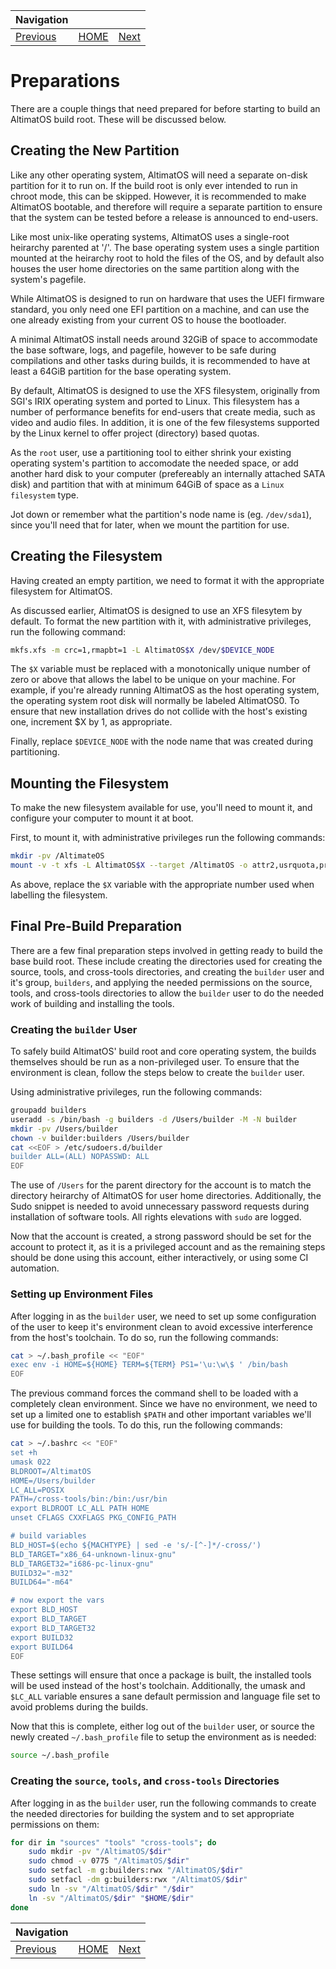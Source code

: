 | Navigation |||
| --- | --- | ---: |
| [Previous](Introduction.md) | [HOME](README.md) | [Next](CrossToolChain.md) |

# Preparations

There are a couple things that need prepared for before starting to build an AltimatOS build root. These will be discussed below.

## Creating the New Partition

Like any other operating system, AltimatOS will need a separate on-disk partition for it to run on. If the build root is only ever intended to run in chroot mode, this can be skipped. However, it is recommended to make AltimatOS bootable, and therefore will require a separate partition to ensure that the system can be tested before a release is announced to end-users.

Like most unix-like operating systems, AltimatOS uses a single-root heirarchy parented at '/'. The base operating system uses a single partition mounted at the heirarchy root to hold the files of the OS, and by default also houses the user home directories on the same partition along with the system's pagefile.

While AltimatOS is designed to run on hardware that uses the UEFI firmware standard, you only need one EFI partition on a machine, and can use the one already existing from your current OS to house the bootloader.

A minimal AltimatOS install needs around 32GiB of space to accommodate the base software, logs, and pagefile, however to be safe during compilations and other tasks during builds, it is recommended to have at least a 64GiB partition for the base operating system.

By default, AltimatOS is designed to use the XFS filesystem, originally from SGI's IRIX operating system and ported to Linux. This filesystem has a number of performance benefits for end-users that create media, such as video and audio files. In addition, it is one of the few filesystems supported by the Linux kernel to offer project (directory) based quotas.

As the `root` user, use a partitioning tool to either shrink your existing operating system's partition to accomodate the needed space, or add another hard disk to your computer (prefereably an internally attached SATA disk) and partition that with at minimum 64GiB of space as a `Linux filesystem` type.

Jot down or remember what the partition's node name is (eg. `/dev/sda1`), since you'll need that for later, when we mount the partition for use.

## Creating the Filesystem

Having created an empty partition, we need to format it with the appropriate filesystem for AltimatOS.

As discussed earlier, AltimatOS is designed to use an XFS filesytem by default. To format the new partition with it, with administrative privileges, run the following command:

```bash
mkfs.xfs -m crc=1,rmapbt=1 -L AltimatOS$X /dev/$DEVICE_NODE
```

The `$X` variable must be replaced with a monotonically unique number of zero or above that allows the label to be unique on your machine. For example, if you're already running AltimatOS as the host operating system, the operating system root disk will normally be labeled AltimatOS0. To ensure that new installation drives do not collide with the host's existing one, increment $X by 1, as appropriate.

Finally, replace `$DEVICE_NODE` with the node name that was created during partitioning.

## Mounting the Filesystem

To make the new filesystem available for use, you'll need to mount it, and configure your computer to mount it at boot.

First, to mount it, with administrative privileges run the following commands:

```bash
mkdir -pv /AltimateOS
mount -v -t xfs -L AltimatOS$X --target /AltimatOS -o attr2,usrquota,prjquota
```

As above, replace the `$X` variable with the appropriate number used when labelling the filesystem.

## Final Pre-Build Preparation

There are a few final preparation steps involved in getting ready to build the base build root. These include creating the directories used for creating the source, tools, and cross-tools directories, and creating the `builder` user and it's group, `builders`, and applying the needed permissions on the source, tools, and cross-tools directories to allow the `builder` user to do the needed work of building and installing the tools.

### Creating the `builder` User

To safely build AltimatOS' build root and core operating system, the builds themselves should be run as a non-privileged user. To ensure that the environment is clean, follow the steps below to create the `builder` user.

Using administrative privileges, run the following commands:

```bash
groupadd builders
useradd -s /bin/bash -g builders -d /Users/builder -M -N builder
mkdir -pv /Users/builder
chown -v builder:builders /Users/builder
cat <<EOF > /etc/sudoers.d/builder
builder ALL=(ALL) NOPASSWD: ALL
EOF
```

The use of `/Users` for the parent directory for the account is to match the directory heirarchy of AltimatOS for user home directories. Additionally, the Sudo snippet is needed to avoid unnecessary password requests during installation of software tools. All rights elevations with `sudo` are logged.

Now that the account is created, a strong password should be set for the account to protect it, as it is a privileged account and as the remaining steps should be done using this account, either interactively, or using some CI automation.

### Setting up Environment Files

After logging in as the `builder` user, we need to set up some configuration of the user to keep it's environment clean to avoid excessive interference from the host's toolchain. To do so, run the following commands:

```bash
cat > ~/.bash_profile << "EOF"
exec env -i HOME=${HOME} TERM=${TERM} PS1='\u:\w\$ ' /bin/bash
EOF
```

The previous command forces the command shell to be loaded with a completely clean environment. Since we have no environment, we need to set up a limited one to establish `$PATH` and other important variables we'll use for building the tools. To do this, run the following commands:

```bash
cat > ~/.bashrc << "EOF"
set +h
umask 022
BLDROOT=/AltimatOS
HOME=/Users/builder
LC_ALL=POSIX
PATH=/cross-tools/bin:/bin:/usr/bin
export BLDROOT LC_ALL PATH HOME
unset CFLAGS CXXFLAGS PKG_CONFIG_PATH

# build variables
BLD_HOST=$(echo ${MACHTYPE} | sed -e 's/-[^-]*/-cross/')
BLD_TARGET="x86_64-unknown-linux-gnu"
BLD_TARGET32="i686-pc-linux-gnu"
BUILD32="-m32"
BUILD64="-m64"

# now export the vars
export BLD_HOST
export BLD_TARGET
export BLD_TARGET32
export BUILD32
export BUILD64
EOF
```

These settings will ensure that once a package is built, the installed tools will be used instead of the host's toolchain. Additionally, the umask and `$LC_ALL` variable ensures a sane default permission and language file set to avoid problems during the builds.

Now that this is complete, either log out of the `builder` user, or source the newly created `~/.bash_profile` file to setup the environment as is needed:

```bash
source ~/.bash_profile
```

### Creating the `source`, `tools`, and `cross-tools` Directories

After logging in as the `builder` user, run the following commands to create the needed directories for building the system and to set appropriate permissions on them:

```bash
for dir in "sources" "tools" "cross-tools"; do
    sudo mkdir -pv "/AltimatOS/$dir"
    sudo chmod -v 0775 "/AltimatOS/$dir"
    sudo setfacl -m g:builders:rwx "/AltimatOS/$dir"
    sudo setfacl -dm g:builders:rwx "/AltimatOS/$dir"
    sudo ln -sv "/AltimatOS/$dir" "/$dir"
    ln -sv "/AltimatOS/$dir" "$HOME/$dir"
done
```

| Navigation |||
| --- | --- | ---: |
| [Previous](Introduction.md) | [HOME](README.md) | [Next](CrossToolChain.md) |
